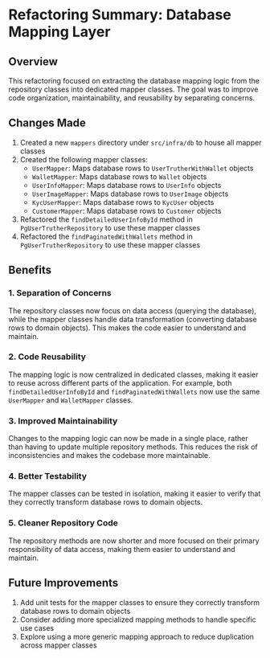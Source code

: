 # Refactoring Summary: Database Mapping Layer

## Overview

This refactoring focused on extracting the database mapping logic from the repository classes into dedicated mapper classes. The goal was to improve code organization, maintainability, and reusability by separating concerns.

## Changes Made

1. Created a new `mappers` directory under `src/infra/db` to house all mapper classes
2. Created the following mapper classes:
   - `UserMapper`: Maps database rows to `UserTrutherWithWallet` objects
   - `WalletMapper`: Maps database rows to `Wallet` objects
   - `UserInfoMapper`: Maps database rows to `UserInfo` objects
   - `UserImageMapper`: Maps database rows to `UserImage` objects
   - `KycUserMapper`: Maps database rows to `KycUser` objects
   - `CustomerMapper`: Maps database rows to `Customer` objects
3. Refactored the `findDetailedUserInfoById` method in `PgUserTrutherRepository` to use these mapper classes
4. Refactored the `findPaginatedWithWallets` method in `PgUserTrutherRepository` to use these mapper classes

## Benefits

### 1. Separation of Concerns
The repository classes now focus on data access (querying the database), while the mapper classes handle data transformation (converting database rows to domain objects). This makes the code easier to understand and maintain.

### 2. Code Reusability
The mapping logic is now centralized in dedicated classes, making it easier to reuse across different parts of the application. For example, both `findDetailedUserInfoById` and `findPaginatedWithWallets` now use the same `UserMapper` and `WalletMapper` classes.

### 3. Improved Maintainability
Changes to the mapping logic can now be made in a single place, rather than having to update multiple repository methods. This reduces the risk of inconsistencies and makes the codebase more maintainable.

### 4. Better Testability
The mapper classes can be tested in isolation, making it easier to verify that they correctly transform database rows to domain objects.

### 5. Cleaner Repository Code
The repository methods are now shorter and more focused on their primary responsibility of data access, making them easier to understand and maintain.

## Future Improvements

1. Add unit tests for the mapper classes to ensure they correctly transform database rows to domain objects
2. Consider adding more specialized mapping methods to handle specific use cases
3. Explore using a more generic mapping approach to reduce duplication across mapper classes
